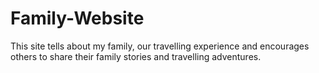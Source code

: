 # Family-Website
This site tells about my family, our travelling experience and encourages others to share their family stories and travelling adventures.
